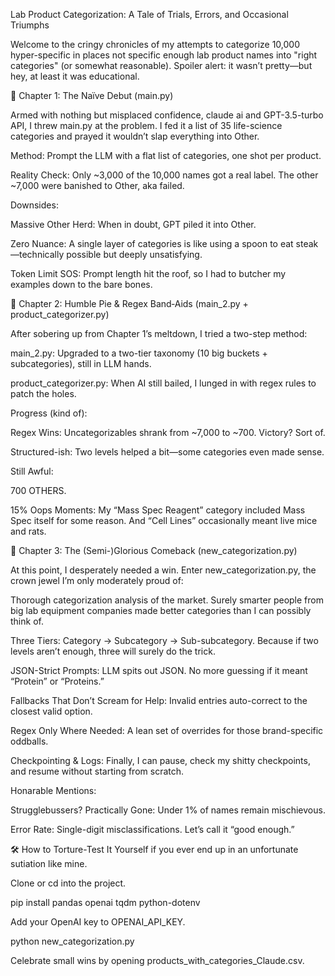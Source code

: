 Lab Product Categorization: A Tale of Trials, Errors, and Occasional Triumphs

Welcome to the cringy chronicles of my attempts to categorize 10,000 hyper-specific in places not specific enough lab product names into "right categories" (or somewhat reasonable). Spoiler alert: it wasn’t pretty—but hey, at least it was educational.

🏁 Chapter 1: The Naïve Debut (main.py)

Armed with nothing but misplaced confidence, claude ai and GPT-3.5-turbo API, I threw main.py at the problem. I fed it a list of 35 life-science categories and prayed it wouldn’t slap everything into Other.

Method: Prompt the LLM with a flat list of categories, one shot per product.

Reality Check: Only ~3,000 of the 10,000 names got a real label. The other ~7,000 were banished to Other, aka failed.

Downsides:

Massive Other Herd: When in doubt, GPT piled it into Other.  

Zero Nuance: A single layer of categories is like using a spoon to eat steak—technically possible but deeply unsatisfying.

Token Limit SOS: Prompt length hit the roof, so I had to butcher my examples down to the bare bones.

🚀 Chapter 2: Humble Pie & Regex Band‑Aids (main_2.py + product_categorizer.py)

After sobering up from Chapter 1’s meltdown, I tried a two-step method:

main_2.py: Upgraded to a two-tier taxonomy (10 big buckets + subcategories), still in LLM hands. 

product_categorizer.py: When AI still bailed, I lunged in with regex rules to patch the holes.

Progress (kind of):

Regex Wins: Uncategorizables shrank from ~7,000 to ~700. Victory? Sort of.

Structured-ish: Two levels helped a bit—some categories even made sense.

Still Awful:

700 OTHERS.

15% Oops Moments: My “Mass Spec Reagent” category included Mass Spec itself for some reason. And “Cell Lines” occasionally meant live mice and rats.

🌟 Chapter 3: The (Semi-)Glorious Comeback (new_categorization.py)

At this point, I desperately needed a win. Enter new_categorization.py, the crown jewel I’m only moderately proud of:

Thorough categorization analysis of the market. Surely smarter people from big lab equipment companies made better categories than I can possibly think of. 

Three Tiers: Category → Subcategory → Sub-subcategory. Because if two levels aren’t enough, three will surely do the trick.

JSON-Strict Prompts: LLM spits out JSON. No more guessing if it meant “Protein” or “Proteins.”

Fallbacks That Don’t Scream for Help: Invalid entries auto-correct to the closest valid option.

Regex Only Where Needed: A lean set of overrides for those brand-specific oddballs.

Checkpointing & Logs: Finally, I can pause, check my shitty checkpoints, and resume without starting from scratch.

Honarable Mentions:

Strugglebussers? Practically Gone: Under 1% of names remain mischievous. 

Error Rate: Single-digit misclassifications. Let’s call it “good enough.”

🛠️ How to Torture-Test It Yourself if you ever end up in an unfortunate sutiation like mine. 

Clone or cd into the project.

pip install pandas openai tqdm python-dotenv

Add your OpenAI key to OPENAI_API_KEY.

python new_categorization.py

Celebrate small wins by opening products_with_categories_Claude.csv.


